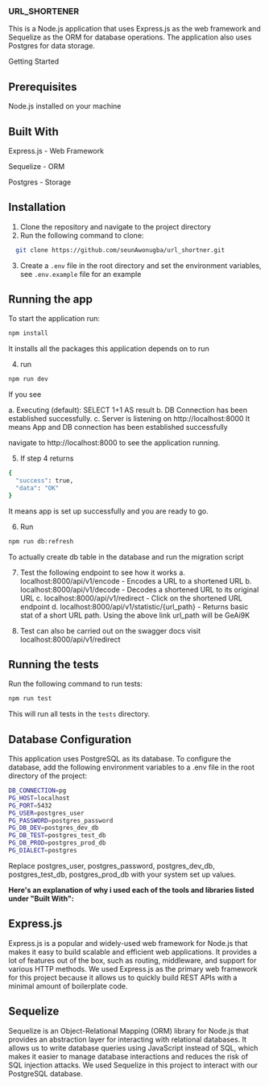 ### URL_SHORTENER

This is a Node.js application that uses Express.js as the web framework and Sequelize as the ORM for database operations. The application also uses Postgres for data storage.

Getting Started

## Prerequisites

Node.js installed on your machine

## Built With

Express.js - Web Framework

Sequelize - ORM

Postgres - Storage

## Installation

1. Clone the repository and navigate to the project directory
2. Run the following command to clone:

```bash
  git clone https://github.com/seunAwonugba/url_shortner.git
```

3. Create a `.env` file in the root directory and set the environment variables, see `.env.example` file for an example

## Running the app

To start the application run:

```bash
npm install
```

It installs all the packages this application depends on to run

4. run

```bash
npm run dev
```

If you see

a. Executing (default): SELECT 1+1 AS result
b. DB Connection has been established successfully.
c. Server is listening on http://localhost:8000
It means App and DB connection has been established successfully

navigate to http://localhost:8000 to see the application running.

5. If step 4 returns

```bash
{
  "success": true,
  "data": "OK"
}
```

It means app is set up successfully and you are ready to go.

6. Run

```bash
npm run db:refresh
```

To actually create db table in the database and run the migration script

7. Test the following endpoint to see how it works
   a. localhost:8000/api/v1/encode - Encodes a URL to a shortened URL
   b. localhost:8000/api/v1/decode - Decodes a shortened URL to its original URL
   c. localhost:8000/api/v1/redirect - Click on the shortened URL endpoint
   d. localhost:8000/api/v1/statistic/{url_path} - Returns basic stat of a short URL path. Using the above link url_path will be GeAi9K

8. Test can also be carried out on the swagger docs visit localhost:8000/api/v1/redirect

## Running the tests

Run the following command to run tests:

```bash
npm run test
```

This will run all tests in the `tests` directory.

## Database Configuration

This application uses PostgreSQL as its database. To configure the database, add the following environment variables to a .env file in the root directory of the project:

```bash
DB_CONNECTION=pg
PG_HOST=localhost
PG_PORT=5432
PG_USER=postgres_user
PG_PASSWORD=postgres_password
PG_DB_DEV=postgres_dev_db
PG_DB_TEST=postgres_test_db
PG_DB_PROD=postgres_prod_db
PG_DIALECT=postgres
```

Replace postgres_user, postgres_password, postgres_dev_db, postgres_test_db, postgres_prod_db with your system set up values.

**Here's an explanation of why i used each of the tools and libraries listed under "Built With":**

## Express.js

Express.js is a popular and widely-used web framework for Node.js that makes it easy to build scalable and efficient web applications. It provides a lot of features out of the box, such as routing, middleware, and support for various HTTP methods. We used Express.js as the primary web framework for this project because it allows us to quickly build REST APIs with a minimal amount of boilerplate code.

## Sequelize

Sequelize is an Object-Relational Mapping (ORM) library for Node.js that provides an abstraction layer for interacting with relational databases. It allows us to write database queries using JavaScript instead of SQL, which makes it easier to manage database interactions and reduces the risk of SQL injection attacks. We used Sequelize in this project to interact with our PostgreSQL database.
